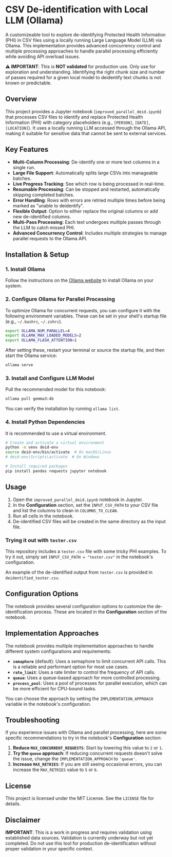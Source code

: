 # CSV De-identification with Local LLM (Ollama)

A customizeable tool to explore de-identifying Protected Health Information (PHI) in CSV files using a locally running Large Language Model (LLM) via Ollama. This implementation provides advanced concurrency control and multiple processing approaches to handle parallel processing efficiently while avoiding API overload issues.

**⚠️ IMPORTANT**: This is **NOT validated** for production use. Only use for exploration and understanding. Identifying the right chunk size and number of passes required for a given local model to deidentify text chunks is not known or predictable.

## Overview

This project provides a Jupyter notebook (`improved_parallel_deid.ipynb`) that processes CSV files to identify and replace Protected Health Information (PHI) with category placeholders (e.g., `[PERSON]`, `[DATE]`, `[LOCATION]`). It uses a locally running LLM accessed through the Ollama API, making it suitable for sensitive data that cannot be sent to external services.

## Key Features

- **Multi-Column Processing**: De-identify one or more text columns in a single run.
- **Large File Support**: Automatically splits large CSVs into manageable batches.
- **Live Progress Tracking**: See which row is being processed in real-time.
- **Resumable Processing**: Can be stopped and restarted, automatically skipping completed batches.
- **Error Handling**: Rows with errors are retried multiple times before being marked as "unable to deidentify".
- **Flexible Output**: Option to either replace the original columns or add new de-identified columns.
- **Multi-Pass Processing**: Each text undergoes multiple passes through the LLM to catch missed PHI.
- **Advanced Concurrency Control**: Includes multiple strategies to manage parallel requests to the Ollama API.

## Installation & Setup

### 1. Install Ollama

Follow the instructions on the [Ollama website](https://ollama.ai/download) to install Ollama on your system.

### 2. Configure Ollama for Parallel Processing

To optimize Ollama for concurrent requests, you can configure it with the following environment variables. These can be set in your shell's startup file (e.g., `~/.bashrc`, `~/.zshrc`).

```bash
export OLLAMA_NUM_PARALLEL=4
export OLLAMA_MAX_LOADED_MODELS=2
export OLLAMA_FLASH_ATTENTION=1
```

After setting these, restart your terminal or source the startup file, and then start the Ollama service:

```bash
ollama serve
```

### 3. Install and Configure LLM Model

Pull the recommended model for this notebook:

```bash
ollama pull gemma3:4b
```

You can verify the installation by running `ollama list`.

### 4. Install Python Dependencies

It is recommended to use a virtual environment.

```bash
# Create and activate a virtual environment
python -m venv deid-env
source deid-env/bin/activate  # On macOS/Linux
# deid-env\Scripts\activate  # On Windows

# Install required packages
pip install pandas requests jupyter notebook
```

## Usage

1.  Open the `improved_parallel_deid.ipynb` notebook in Jupyter.
2.  In the **Configuration** section, set the `INPUT_CSV_PATH` to your CSV file and list the columns to clean in `COLUMNS_TO_CLEAN`.
3.  Run all cells in the notebook.
4.  De-identified CSV files will be created in the same directory as the input file.

### Trying it out with `tester.csv`

This repository includes a `tester.csv` file with some tricky PHI examples. To try it out, simply set `INPUT_CSV_PATH = "tester.csv"` in the notebook's configuration.

An example of the de-identified output from `tester.csv` is provided in `deidentified_tester.csv`.

## Configuration Options

The notebook provides several configuration options to customize the de-identification process. These are located in the **Configuration** section of the notebook.

## Implementation Approaches

The notebook provides multiple implementation approaches to handle different system configurations and requirements:

-   **`semaphore`** (default): Uses a semaphore to limit concurrent API calls. This is a reliable and performant option for most use cases.
-   **`rate_limit`**: Uses a rate limiter to control the frequency of API calls.
-   **`queue`**: Uses a queue-based approach for more controlled processing.
-   **`process_pool`**: Uses a pool of processes for parallel execution, which can be more efficient for CPU-bound tasks.

You can choose the approach by setting the `IMPLEMENTATION_APPROACH` variable in the notebook's configuration.

## Troubleshooting

If you experience issues with Ollama and parallel processing, here are some specific recommendations to try in the notebook's **Configuration** section:

1.  **Reduce `MAX_CONCURRENT_REQUESTS`**: Start by lowering this value to `2` or `1`.
2.  **Try the `queue` approach**: If reducing concurrent requests doesn't solve the issue, change the `IMPLEMENTATION_APPROACH` to `'queue'`.
3.  **Increase `MAX_RETRIES`**: If you are still seeing occasional errors, you can increase the `MAX_RETRIES` value to `5` or `6`.

## License

This project is licensed under the MIT License. See the `LICENSE` file for details.

## Disclaimer

**IMPORTANT**: This is a work in progress and requires validation using established data sources. Validation is currently underway but not yet completed. Do not use this tool for production de-identification without proper validation in your specific context.
